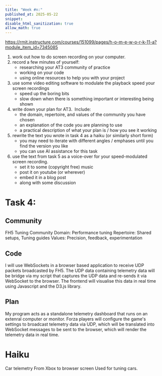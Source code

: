 ```yaml
---
title: "Week #n:"
published_at: 2025-05-22
snippet: 
disable_html_sanitization: true
allow_math: true
---
```

https://rmit.instructure.com/courses/151099/pages/h-o-m-e-w-o-r-k-11-a?module_item_id=7345085

1. work out how to do screen recording on your computer.
2. record a few minutes of yourself:
    - researching your AT3 community of practice
    - working on your code
    - using online resources to help you with your project
3. use some video editing software to modulate the playback speed your screen recordings
    - speed up the boring bits
    - slow down when there is something important or interesting being shown
4. write down your plan for AT3.  Include:
    - the domain, repertoire, and values of the community you have chosen
    - an explanation of the code you are planning to use
    - a practical description of what your plan is / how you see it working
5. rewrite the text you wrote in task 4 as a haiku (or similarly short form)
    - you may need to iterate with different angles / emphases until you find the version you like
    - you can use AI assistance for this task
6. use the text from task 5 as a voice-over for your speed-modulated screen recording.  
    - set it to some (copyright free) music
    - post it on youtube (or wherever)
    - embed it in a blog post
    - along with some discussion



# Task 4:
## Community
FH5 Tuning Community
Domain: Performance tuning
Repertoire: Shared setups, Tuning guides
Values: Precision, feedback, experimentation
## Code
I will use WebSockets in a browser based application to receive UDP packets broadcasted by FH5. The UDP data containing telemetry data will be bridge via my script that captures the UDP data and re-sends it via WebSocket to the browser. The frontend will visualise this data in real time using Javascript and the D3.js library.

## Plan
My program acts as a standalone telemetry dashboard that runs on an extenral computer or monitor. Forza players will configure the game's settings to broadcast telemetry data via UDP, which will be translated into WebSocket messages to be sent to the browser, which will render the telemetry data in real time.

# Haiku
  

Car telemetry
From Xbox to browser screen
Used for tuning cars.